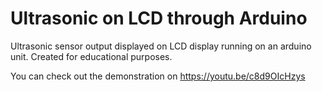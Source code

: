 # Ultrasonic on LCD through Arduino
Ultrasonic sensor output displayed on LCD display running on an arduino unit. Created for educational purposes.

You can check out the demonstration on https://youtu.be/c8d9OIcHzys
